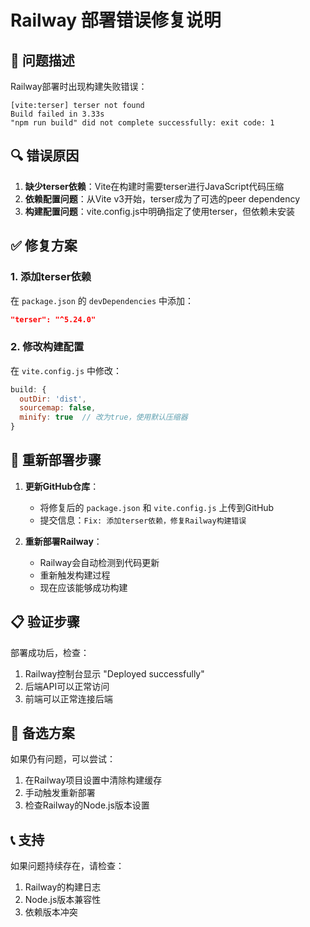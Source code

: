 # Railway 部署错误修复说明

## 🚨 问题描述

Railway部署时出现构建失败错误：
```
[vite:terser] terser not found
Build failed in 3.33s
"npm run build" did not complete successfully: exit code: 1
```

## 🔍 错误原因

1. **缺少terser依赖**：Vite在构建时需要terser进行JavaScript代码压缩
2. **依赖配置问题**：从Vite v3开始，terser成为了可选的peer dependency
3. **构建配置问题**：vite.config.js中明确指定了使用terser，但依赖未安装

## ✅ 修复方案

### 1. 添加terser依赖
在 `package.json` 的 `devDependencies` 中添加：
```json
"terser": "^5.24.0"
```

### 2. 修改构建配置
在 `vite.config.js` 中修改：
```javascript
build: {
  outDir: 'dist',
  sourcemap: false,
  minify: true  // 改为true，使用默认压缩器
}
```

## 🚀 重新部署步骤

1. **更新GitHub仓库**：
   - 将修复后的 `package.json` 和 `vite.config.js` 上传到GitHub
   - 提交信息：`Fix: 添加terser依赖，修复Railway构建错误`

2. **重新部署Railway**：
   - Railway会自动检测到代码更新
   - 重新触发构建过程
   - 现在应该能够成功构建

## 📋 验证步骤

部署成功后，检查：
1. Railway控制台显示 "Deployed successfully"
2. 后端API可以正常访问
3. 前端可以正常连接后端

## 🔧 备选方案

如果仍有问题，可以尝试：
1. 在Railway项目设置中清除构建缓存
2. 手动触发重新部署
3. 检查Railway的Node.js版本设置

## 📞 支持

如果问题持续存在，请检查：
1. Railway的构建日志
2. Node.js版本兼容性
3. 依赖版本冲突
